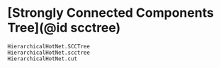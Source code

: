 # [Strongly Connected Components Tree](@id scctree)

```@docs
HierarchicalHotNet.SCCTree
HierarchicalHotNet.scctree
HierarchicalHotNet.cut
```